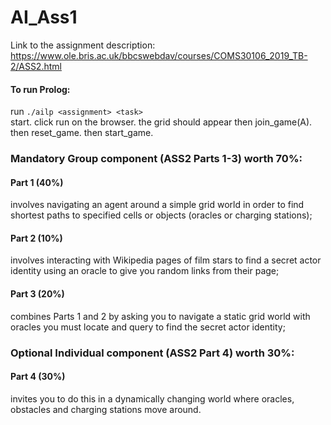# AI_Ass1

Link to the assignment description:
https://www.ole.bris.ac.uk/bbcswebdav/courses/COMS30106_2019_TB-2/ASS2.html

#### To run Prolog:
run ```./ailp <assignment> <task>```  
start.
click run on the browser. the grid should appear
then join_game(A).
then reset_game. then start_game.



### Mandatory Group component (ASS2 Parts 1-3) worth 70%:  
#### Part 1 (40%)  
involves navigating an agent around a simple grid world in order to find shortest paths to specified cells or objects (oracles or charging stations);
#### Part 2 (10%)  
involves interacting with Wikipedia pages of film stars to find a secret actor identity using an oracle to give you random links from their page;
#### Part 3 (20%)  
combines Parts 1 and 2 by asking you to navigate a static grid world with oracles you must locate and query to find the secret actor identity;

### Optional Individual component (ASS2 Part 4) worth 30%:
#### Part 4 (30%)  
invites you to do this in a dynamically changing world where oracles, obstacles and charging stations move around.